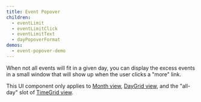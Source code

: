 ```yaml
---
title: Event Popover
children:
  - eventLimit
  - eventLimitClick
  - eventLimitText
  - dayPopoverFormat
demos:
  - event-popover-demo
---
```


When not all events will fit in a given day, you can display the excess events in a small window that will show up when the user clicks a "more" link.

This UI component only applies to [Month view](month-view), [DayGrid view](daygrid-view), and the "all-day" slot of [TimeGrid view](timegrid-view).
